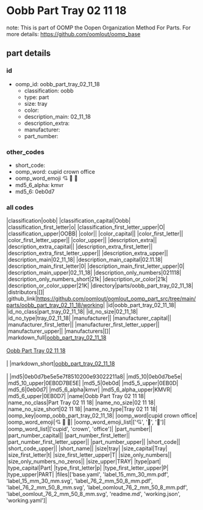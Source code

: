 # Oobb Part Tray 02 11 18  

note: This is part of OOMP the Oopen Organization Method For Parts. For more details: https://github.com/oomlout/oomp_base

##  part details





### id
* oomp_id: oobb_part_tray_02_11_18
  * classification: oobb
  * type: part
  * size: tray
  * color: 
  * description_main: 02_11_18
  * description_extra: 
  * manufacturer: 
  * part_number: 

### other_codes
* short_code: 
* oomp_word: cupid crown office
* oomp_word_emoji :cupid: :crown: :office:
* md5_6_alpha: kmvr
* md5_6: 0eb0d7

### all codes 
|classification|oobb|
|classification_capital|Oobb|
|classification_first_letter|o|
|classification_first_letter_upper|O|
|classification_upper|OOBB|
|color||
|color_capital||
|color_first_letter||
|color_first_letter_upper||
|color_upper||
|description_extra||
|description_extra_capital||
|description_extra_first_letter||
|description_extra_first_letter_upper||
|description_extra_upper||
|description_main|02_11_18|
|description_main_capital|02.11.18|
|description_main_first_letter|0|
|description_main_first_letter_upper|0|
|description_main_upper|02_11_18|
|description_only_numbers|021118|
|description_only_numbers_short|21k|
|description_or_color|21k|
|description_or_color_upper|21K|
|directory|parts/oobb_part_tray_02_11_18|
|distributors|[]|
|github_link|https://github.com/oomlout/oomlout_oomp_part_src/tree/main/parts/oobb_part_tray_02_11_18/working|
|id|oobb_part_tray_02_11_18|
|id_no_class|part_tray_02_11_18|
|id_no_size|02_11_18|
|id_no_type|tray_02_11_18|
|manufacturer||
|manufacturer_capital||
|manufacturer_first_letter||
|manufacturer_first_letter_upper||
|manufacturer_upper||
|manufacturers|[]|
|markdown_full|[oobb_part_tray_02_11_18](https://github.com/oomlout/oomlout_oomp_part_src/tree/main/parts/oobb_part_tray_02_11_18/working)<br>[](https://github.com/oomlout/oomlout_oomp_part_src/tree/main/parts/oobb_part_tray_02_11_18/working)<br>[Oobb Part Tray 02 11 18](https://github.com/oomlout/oomlout_oomp_part_src/tree/main/parts/oobb_part_tray_02_11_18/working)<br><br>|
|markdown_short|[oobb_part_tray_02_11_18](https://github.com/oomlout/oomlout_oomp_part_src/tree/main/parts/oobb_part_tray_02_11_18/working)<br><br>|
|md5|0eb0d7be5e5e7f8510200e93022211a8|
|md5_10|0eb0d7be5e|
|md5_10_upper|0EB0D7BE5E|
|md5_5|0eb0d|
|md5_5_upper|0EB0D|
|md5_6|0eb0d7|
|md5_6_alpha|kmvr|
|md5_6_alpha_upper|KMVR|
|md5_6_upper|0EB0D7|
|name|Oobb Part Tray 02 11 18|
|name_no_class|Part Tray 02 11 18|
|name_no_size|02 11 18|
|name_no_size_short|02 11 18|
|name_no_type|Tray 02 11 18|
|oomp_key|oomp_oobb_part_tray_02_11_18|
|oomp_word|cupid crown office|
|oomp_word_emoji|:cupid: :crown: :office:|
|oomp_word_emoji_list|[':cupid:', ':crown:', ':office:']|
|oomp_word_list|['cupid', 'crown', 'office']|
|part_number||
|part_number_capital||
|part_number_first_letter||
|part_number_first_letter_upper||
|part_number_upper||
|short_code||
|short_code_upper||
|short_name||
|size|tray|
|size_capital|Tray|
|size_first_letter|t|
|size_first_letter_upper|T|
|size_only_numbers||
|size_only_numbers_no_zeros||
|size_upper|TRAY|
|type|part|
|type_capital|Part|
|type_first_letter|p|
|type_first_letter_upper|P|
|type_upper|PART|
|files|['base.yaml', 'label_15_mm_30_mm.pdf', 'label_15_mm_30_mm.svg', 'label_76_2_mm_50_8_mm.pdf', 'label_76_2_mm_50_8_mm.svg', 'label_oomlout_76_2_mm_50_8_mm.pdf', 'label_oomlout_76_2_mm_50_8_mm.svg', 'readme.md', 'working.json', 'working.yaml']|
